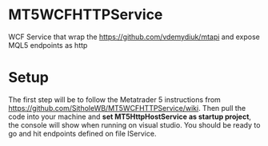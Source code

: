 # MT5WCFHTTPService
WCF Service that wrap the https://github.com/vdemydiuk/mtapi and expose MQL5 endpoints as http

# Setup
The first step will be to follow the Metatrader 5 instructions from https://github.com/SitholeWB/MT5WCFHTTPService/wiki.
Then pull the code into your machine and **set MT5HttpHostService as startup project**, the console will show when running on visual studio. You should be ready to go and hit endpoints defined on file IService.


